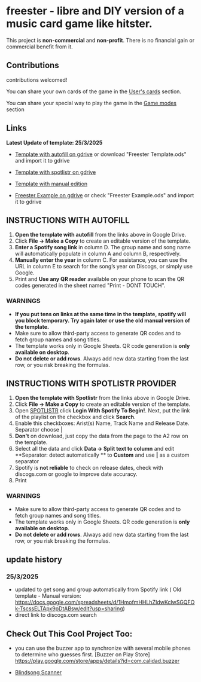 # freester - libre and DIY version of a music card game like hitster.
This project is **non-commercial** and **non-profit**. There is no financial gain or commercial benefit from it.

## Contributions
contributions welcomed!

You can share your own cards of the game in the [User's cards](https://github.com/librefreester/freester/discussions/categories/cards-made-by-users) section.

You can share your special way to play the game in the [Game modes](https://github.com/librefreester/freester/discussions/categories/game-modes) section


## Links
**Latest Update of template: 25/3/2025**
- [Template with autofill on gdrive](https://docs.google.com/spreadsheets/d/1o-VwtnbYLk9k9pWW7fyxDGekYsZIOK31Ur14XctP98A/edit?usp=sharing) or download "Freester Template.ods" and import it to gdrive
- [Template with spotlistr on gdrive](https://docs.google.com/spreadsheets/d/1c3N9i9IJKojDh2KQuMbtFF8Ej2LSl4-azsYcLFRkTMU/edit?usp=sharing)
- [Template with manual edition](https://docs.google.com/spreadsheets/d/1HmofmHHLhZIdwKclwSGQFOk-TscssELTApx9pDtABsw/edit?usp=sharing)


- [Freester Example on gdrive](https://docs.google.com/spreadsheets/d/1ofP3kLO2IzO4QsGeR8h6dPg9CHfN7IxV3DoIkUGeN4M/edit?usp=sharing) or check "Freester Example.ods" and import it to gdrive
## INSTRUCTIONS WITH AUTOFILL

1. **Open the template with autofill** from the links above in Google Drive.
2. Click **File → Make a Copy** to create an editable version of the template.
3. **Enter a Spotify song link** in column D. The group name and song name will automatically populate in column A and column B, respectively.
4. **Manually enter the year** in column C. For assistance, you can use the URL in column E to search for the song’s year on Discogs, or simply use Google.
5. Print and **Use any QR reader** available on your phone to scan the QR codes generated in the sheet named "Print - DONT TOUCH".
### WARNINGS
- **If you put tens on links at the same time in the template, spotify will you block temporary. Try again later or use the old manual version of the template.**
- Make sure to allow third-party access to generate QR codes and to fetch group names and song titles.
- The template works only in Google Sheets. QR code generation is **only available on desktop**.
- **Do not delete or add rows**. Always add new data starting from the last row, or you risk breaking the formulas.


## INSTRUCTIONS WITH SPOTLISTR PROVIDER
1. **Open the template with Spotlistr** from the links above in Google Drive.
2. Click **File → Make a Copy** to create an editable version of the template.
3. Open [SPOTLISTR](https://www.spotlistr.com/export/spotify-playlist) click **Login With Spotify To Begin!**. Next, put the link of the playlist on the checkbox and click **Search**.
4. Enable this checkboxes: Arist(s) Name, Track Name and Release Date. Separator choose |
5. **Don't** on download, just copy the data from the page to the A2 row on the template.
6. Select all the data and click **Data -> Split text to column** and edit **Separator: detect automatically ** to **Custom** and use **|** as a custom separator
7. Spotify is **not reliable** to check on release dates, check with discogs.com or google to improve date accuracy.
8. Print
### WARNINGS
- Make sure to allow third-party access to generate QR codes and to fetch group names and song titles.
- The template works only in Google Sheets. QR code generation is **only available on desktop**.
- **Do not delete or add rows**. Always add new data starting from the last row, or you risk breaking the formulas.


## update history
### 25/3/2025
- updated to get song and group automatically from Spotify link ( Old template - Manual version: https://docs.google.com/spreadsheets/d/1HmofmHHLhZIdwKclwSGQFOk-TscssELTApx9pDtABsw/edit?usp=sharing)
- direct link to discogs.com search


## Check Out This Cool Project Too:
- you can use the buzzer app to synchronize with several mobile phones to determine who guesses first. [Buzzer on Play Store] https://play.google.com/store/apps/details?id=com.calidad.buzzer

- [Blindsong Scanner](https://generate.blindsongscanner.com)
